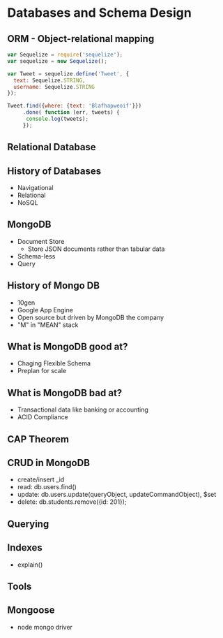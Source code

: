 # Databases and Schema Design
## ORM - Object-relational mapping

``` javascript
var Sequelize = require('sequelize');
var sequelize = new Sequelize();

var Tweet = sequelize.define('Tweet', {
  text: Sequelize.STRING,
  username: Sequelize.STRING  
});

Tweet.find({where: {text: 'Blafhapweoif'}})
     .done( function (err, tweets) {
      console.log(tweets);
     });

```

## Relational Database
## History of Databases
- Navigational
- Relational
- NoSQL
## MongoDB
- Document Store
  - Store JSON documents rather than tabular data
- Schema-less
- Query

## History of Mongo DB
- 10gen
- Google App Engine
- Open source but driven by MongoDB the company
- "M" in "MEAN" stack

## What is MongoDB good at?
- Chaging Flexible Schema
- Preplan for scale
## What is MongoDB bad at?
- Transactional data like banking or accounting
- ACID Compliance

## CAP Theorem

## CRUD in MongoDB
- create/insert _id
- read: db.users.find()
- update: db.users.update(queryObject, updateCommandObject), $set
- delete: db.students.remove({id: 201});

## Querying
## Indexes
- explain()

## Tools
## Mongoose
- node mongo driver
